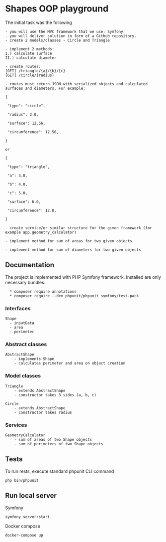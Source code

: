 # Shapes OOP playground

The initial task was the following
```
- you will use the MVC framework that we use: Symfony
- you will deliver solution in form of a Github repository.
- create 2 models/classes - Circle and Triangle

- implement 2 methods:
I.) calculate surface
II.) calculate diameter

- create routes:
[GET] /triangle/{a}/{b}/{c}
[GET] /circle/{radius}

- routes must return JSON with serialized objects and calculated surfaces and diameters. For example:

{

 "type": "circle",

 "radius": 2.0,

 "surface": 12.56,

 "circumference": 12.56,

}

or

{

 "type": "triangle",

 "a": 3.0,

 "b": 4.0,

 "c": 5.0,

 "surface": 6.0,

 "circumference": 12.0,

}

- create service/or similar structure for the given framework (for example app.geometry_calculator)

- implement method for sum of areas for two given objects

- implement method for sum of diameters for two given objects
```
## Documentation
The project is implemented with PHP Symfony framework.
Installed are only necessary bundles:
```
  * composer require annotations
  * composer require --dev phpunit/phpunit symfony/test-pack
```

### Interfaces
```
Shape
  - inputData
  - area
  - perimeter
```

### Abstract classes
```
AbstractShape
    - implements Shape
    - calculates perimeter and area on object creation
```

### Model classes
```
Triangle
    - extends AbstractShape
    - constructor takes 3 sides (a, b, c)

Circle
    - extends AbstractShape
    - constructor takes radius
```

### Services
```
GeometryCalculator
    - sum of areas of two Shape objects 
    - sum of perimeters of two Shape objects
```

## Tests
To run rests, execute standard phpunit CLI command
```
php bin/phpunit
```

## Run local server
Symfony
```
symfony server:start
```

Docker compose 
```
docker-compose up
```